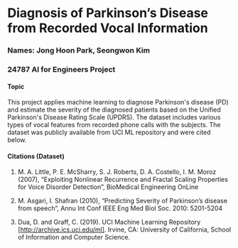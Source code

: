 # Diagnosis of Parkinson’s Disease from Recorded Vocal Information

### Names: Jong Hoon Park, Seongwon Kim
### 24787 AI for Engineers Project


#### Topic
This project applies machine learning to diagnose Parkinson's disease (PD) and estimate the severity of the diagnosed patients based on the Unified Parkinson's Disease  Rating Scale (UPDRS). The dataset includes various types of vocal features from recorded phone calls with the subjects. The dataset was publicly available from UCI ML    repository and were cited below.




#### Citations (Dataset)
1. M. A. Little, P. E. McSharry, S. J. Roberts, D. A. Costello, I. M. Moroz (2007), “Exploiting Nonlinear Recurrence and Fractal Scaling Properties for Voice Disorder Detection”, BioMedical Engineering OnLine

2. M. Asgari, I. Shafran (2010), “Predicting Severity of Parkinson’s disease from speech”, Annu Int Conf IEEE Eng Med Biol Soc. 2010: 5201-5204

3. Dua, D. and Graff, C. (2019). UCI Machine Learning Repository [http://archive.ics.uci.edu/ml]. Irvine, CA: University of California, School of Information and Computer Science.


